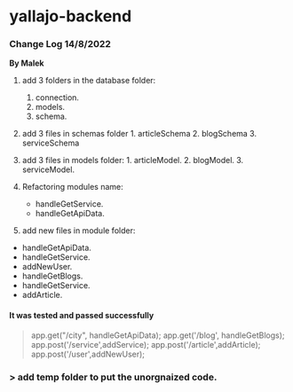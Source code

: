 # yallajo-backend

### Change Log 14/8/2022

**By Malek**
1. add 3 folders in the database folder:
    1. connection.
    2. models.
    3. schema.
  2. add 3 files in schemas folder
    1. articleSchema
    2. blogSchema
    3. serviceSchema
  3. add 3 files in models folder:
    1. articleModel.
    2. blogModel.
    3. serviceModel.


2. Refactoring modules name:
    - handleGetService.
    - handleGetApiData.

3. add new files in module folder:
  - handleGetApiData.
  - handleGetService.
  - addNewUser.
  - handleGetBlogs.
  - handleGetService.
  - addArticle.

#### It was tested and passed successfully
> app.get("/city", handleGetApiData);
> app.get('/blog', handleGetBlogs);
> app.post('/service',addService);
> app.post('/article',addArticle);
> app.post('/user',addNewUser);

### > add temp folder to put the unorgnaized code.
